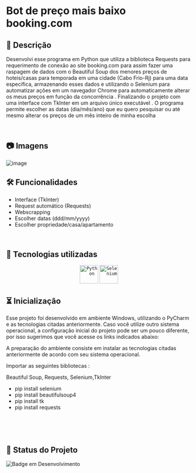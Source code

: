 #  Bot de preço mais baixo booking.com

## 📖  Descrição

Desenvolvi esse programa em Python que utiliza a biblioteca Requests para requerimento de conexão ao site booking.com para assim fazer uma raspagem de dados com o Beautiful Soup dos menores preços de hoteis/casas para temporada em uma cidade (Cabo Frio-Rj) para uma data específica, armazenando esses dados e utilizando o Selenium para automatizar ações em um navegador Chrome para automaticamente alterar os meus preços em função da concorrência .
Finalizando o projeto com uma interface com TkInter em um arquivo único executável .
O programa permite escolher as datas (dia/mês/ano) que eu quero pesquisar ou até mesmo alterar os preços de um mês inteiro de minha escolha

<br/>

## :camera: Imagens 
![image](https://github.com/user-attachments/assets/59355c79-df87-4f2d-8b2b-2a77674ae1c6)

## 🛠️ Funcionalidades

- Interface (TkInter)
- Request automático (Requests)
- Webscrapping
- Escolher datas (ddd/mm/yyyy)
- Escolher propriedade/casa/apartamento


<br/>

## 📡 Tecnologias utilizadas 
<div align="center">
	<code><img width="50" src="https://user-images.githubusercontent.com/25181517/183423507-c056a6f9-1ba8-4312-a350-19bcbc5a8697.png" alt="Python" title="Python"/></code>
	<code><img width="50" src="https://user-images.githubusercontent.com/25181517/184103699-d1b83c07-2d83-4d99-9a1e-83bd89e08117.png" alt="Selenium" title="Selenium"/></code>
</div>
</div>

## ⏳ Inicialização

Esse projeto foi desenvolvido em ambiente Windows, utilizando o PyCharm e as tecnologias citadas anteriormente. Caso você utilize outro sistema operacional, a configuração inicial do projeto pode ser um pouco diferente, por isso sugerimos que você acesse os links indicados abaixo:

A preparação do ambiente consiste em instalar as tecnologias citadas anteriormente de acordo com seu sistema operacional.

Importar as seguintes bibliotecas :

Beautiful Soup, Requests, Selenium,TkInter

- pip install selenium
- pip install beautifulsoup4
- pip install tk
- pip install requests

<br/>
   
<br/>
<br/>

## 🔎 Status do Projeto

![Badge em Desenvolvimento](https://img.shields.io/badge/Status-%20Concluido-green)

<br/>

